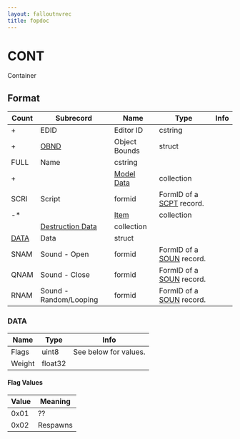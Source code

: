```yaml
---
layout: falloutnvrec
title: fopdoc
---
```

CONT
====

Container

## Format

Count | Subrecord | Name | Type | Info
------|-------|------|------|-----
+ | EDID | Editor ID | cstring |
+ | [OBND](Subrecords/OBND.md) | Object Bounds | struct |
 | FULL | Name | cstring |
+ | | [Model Data](Subrecords/Model.md) | collection |
 | SCRI | Script | formid | FormID of a [SCPT](SCPT.md) record.
-* | | [Item](Subrecords/Item.md) | collection |
 | | [Destruction Data](Subrecords/Destruction.md) | collection |
 | [DATA](#data) | Data | struct |
 | SNAM | Sound - Open | formid | FormID of a [SOUN](SOUN.md) record.
 | QNAM | Sound - Close | formid | FormID of a [SOUN](SOUN.md) record.
 | RNAM | Sound - Random/Looping | formid | FormID of a [SOUN](SOUN.md) record.


### DATA

Name | Type | Info
-----|------|-----
Flags | uint8 | See below for values.
Weight | float32 |

#### Flag Values

Value | Meaning
------|--------
0x01 | ??
0x02 | Respawns

